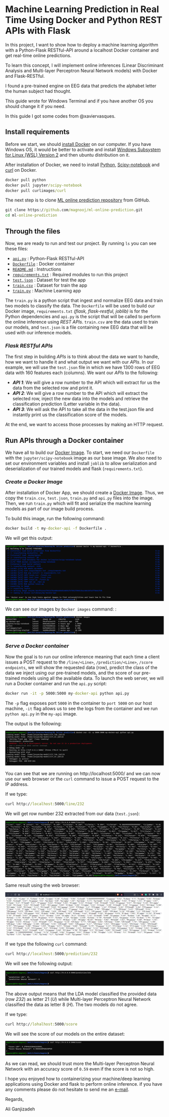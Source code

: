 # Machine Learning Prediction in Real Time Using Docker and Python REST APIs with Flask

In this project, I want to show how to deploy a machine learning algorithm with a Python-Flask RESTful-API around a localhost Docker container and get real-time online predictions.

To learn this concept, I will implement online inferences (Linear Discriminant Analysis and Multi-layer Perceptron Neural Network models) with Docker and Flask-RESTful.

I found a pre-trained engine on EEG data that predicts the alphabet letter the human subject had thought.

This guide wrote for Windows Terminal and if you have another OS you should change it if you need.

In this guide I got some codes from @xaviervasques. 

## Install requirements

Before we start, we should [install Docker](https://docs.docker.com/desktop/) on our computer. If you have Windows OS, it would be better to activate and install [Windows Subsystem for Linux (WSL) Version 2](https://docs.microsoft.com/en-us/windows/wsl/install) and then ubuntu distribution on it.

After installation of Docker, we need to install [Python](https://hub.docker.com/_/python), [Scipy-notebook](https://hub.docker.com/r/jupyter/scipy-notebook) and [curl](https://hub.docker.com/r/curlimages/curl) on Docker.

``` bat
docker pull python
docker pull jupyter/scipy-notebook
docker pull curlimages/curl
```

The next step is to clone [ML online prediction repository](https://github.com/magnooj/ml-online-prediction) from GitHub.

``` bat
git clone https://github.com/magnooj/ml-online-prediction.git
cd ml-online-prediction
```

## Through the files

Now, we are ready to run and test our project. By running `ls` you can see these files:

- [`api.py`](https://github.com/magnooj/ml-online-prediction/blob/main/api.py) : Python-Flask RESTful-API
- [`Dockerfile`](https://github.com/magnooj/ml-online-prediction/blob/main/Dockerfile) : Docker container
- [`README.md`](https://github.com/magnooj/ml-online-prediction/blob/main/README.md) : Instructions
- [`requirements.txt`](https://github.com/magnooj/ml-online-prediction/blob/main/requirements.txt) : Required modules to run this project
- [`test.json`](https://github.com/magnooj/ml-online-prediction/blob/main/test.json) : Dataset for test the app
- [`train.csv`](https://github.com/magnooj/ml-online-prediction/blob/main/train.csv) : Dataset for train the app
- [`train.py`](https://github.com/magnooj/ml-online-prediction/blob/main/train.py) : Machine Learning app

The ``train.py`` is a python script that ingest and normalize EEG data and train two models to classify the data. The `Dockerfile` will be used to build our Docker image, `requirements.txt` *(flask, flask-restful, joblib)* is for the Python dependencies and `api.py` is the script that will be called to perform the online inference using *REST APIs*. `train.csv` are the data used to train our models, and `test.json` is a file containing new EEG data that will be used with our inference models.

### ***Flask RESTful APIs***

The first step in building *APIs* is to think about the data we want to handle, how we want to handle it and what output we want with our *APIs*. In our example, we will use the `test.json` file in which we have 1300 rows of EEG data with 160 features each (columns). We want our *APIs* to the following:

- ***API 1***: We will give a row number to the API which will extract for us the data from the selected row and print it.
- ***API 2***: We will give a row number to the API which will extract the selected row, inject the new data into the models and retrieve the classification prediction (Letter variable in the data).
- ***API 3***: We will ask the API to take all the data in the test.json file and instantly print us the classification score of the models.

At the end, we want to access those processes by making an HTTP request.

## Run APIs through a Docker container

We have all to build our [Docker Image](https://docs.docker.com/engine/reference/commandline/images/). To start, we need our `Dockerfile` with the `jupyter/scipy-notebook` image as our base image. We also need to set our environment variables and install `joblib` to allow serialization and deserialization of our trained models and flask (`requirements.txt`).

### ***Create a Docker Image***

After installation of Docker App, we should create a [Docker Image](https://docs.docker.com/engine/reference/commandline/images/). Thus, we copy the `train.csv`, `test.json`, `train.py` and `api.py` files into the image. Then, we run `train.py` which will fit and serialize the machine learning models as part of our image build process.

To build this image, run the following command:

``` bat
docker build -t my-docker-api -f Dockerfile .
```

We will get this output:

<img src="https://github.com/magnooj/ml-online-prediction/blob/main/images/1.png">

We can see our images by `Docker images` command: :

<img src="https://github.com/magnooj/ml-online-prediction/blob/main/images/2.png">

### ***Serve a Docker container***

Now the goal is to run our online inference meaning that each time a client issues a POST request to the `/line/<Line>`, `/prediction/<Line>`, `/score endpoints`, we will show the requested data (row), predict the class of the data we inject using our pre-trained models, and the score of our pre-trained models using all the available data. To launch the web server, we will run a Docker container and run the `api.py` script:

``` bat
docker run -it -p 5000:5000 my-docker-api python api.py
```

The `-p` flag exposes port `5000` in the container to `port 5000` on our host machine, `-it` flag allows us to see the logs from the container and we run `python api.py` in the `my-api` image.

The output is the following:

<img src="https://github.com/magnooj/ml-online-prediction/blob/main/images/3.png">

You can see that we are running on http://localhost:5000/ and we can now use our web browser or the `curl` command to issue a POST request to the IP address.

If we type:

``` bat
curl http://localhost:5000/line/232
```

We will get row number 232 extracted from our data (`test.json`):

<img src="https://github.com/magnooj/ml-online-prediction/blob/main/images/4.png">

Same result using the web browser:

<img src="https://github.com/magnooj/ml-online-prediction/blob/main/images/5.png">

If we type the following `curl` command:

``` bat
curl http://localhost:5000/prediction/232
```

We will see the following output:

<img src="https://github.com/magnooj/ml-online-prediction/blob/main/images/6.png">

The above output means that the LDA model classified the provided data (*row 232*) as letter 21 (*U*) while Multi-layer Perceptron Neural Network classified the data as letter 8 (*H*). The two models do not agree.

If we type:

``` bat
curl http://lohalhost:5000/score
```

We will see the score of our models on the entire dataset:

<img src="https://github.com/magnooj/ml-online-prediction/blob/main/images/7.png">

As we can read, we should trust more the Multi-layer Perceptron Neural Network with an accuracy score of `0.59` even if the score is not so high.

I hope you enjoyed how to containerizing your machine/deep learning applications using Docker and flask to perform online inference. if you have any comments please do not hesitate to send me an [e-mail](mailto:magnooj@gmail.com).

Regards,

Ali Ganjizadeh
